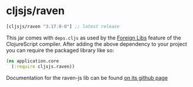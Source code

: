 # cljsjs/raven

[](dependency)
```clojure
[cljsjs/raven "3.17.0-0"] ;; latest release
```
[](/dependency)

This jar comes with `deps.cljs` as used by the [Foreign Libs][flibs] feature
of the ClojureScript compiler. After adding the above dependency to your project
you can require the packaged library like so:

```clojure
(ns application.core
  (:require cljsjs.raven))
```

Documentation for the raven-js lib can be found [on its github page](https://github.com/getsentry/raven-js)

[flibs]: https://clojurescript.org/reference/packaging-foreign-deps
